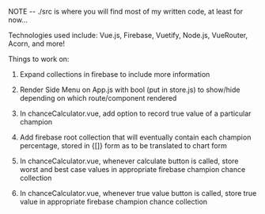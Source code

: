 NOTE -- ./src is where you will find most of my written code, at least for now...

Technologies used include: Vue.js, Firebase, Vuetify, Node.js, VueRouter, Acorn, and more!

Things to work on:
1) Expand collections in firebase to include more information

2) Render Side Menu on App.js with bool (put in store.js) to show/hide depending on which route/component rendered

3) In chanceCalculator.vue, add option to record true value of a particular champion

4) Add firebase root collection that will eventually contain each champion percentage, stored in {[]} form as to be translated to chart form

5) In chanceCalculator.vue, whenever calculate button is called, store worst and best case values in appropriate firebase champion chance collection

6) In chanceCalculator.vue, whenever true value button is called, store true value in appropriate firebase champion chance collection
